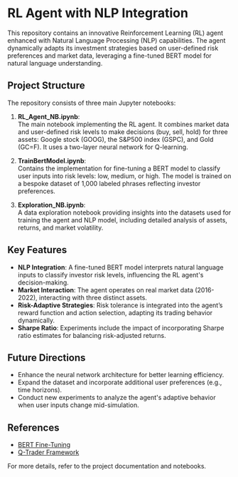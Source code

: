 # RL Agent with NLP Integration

This repository contains an innovative Reinforcement Learning (RL) agent enhanced with Natural Language Processing (NLP) capabilities. The agent dynamically adapts its investment strategies based on user-defined risk preferences and market data, leveraging a fine-tuned BERT model for natural language understanding.

## Project Structure

The repository consists of three main Jupyter notebooks:

1. **RL_Agent_NB.ipynb**:  
   The main notebook implementing the RL agent. It combines market data and user-defined risk levels to make decisions (buy, sell, hold) for three assets: Google stock (GOOG), the S&P500 index (GSPC), and Gold (GC=F). It uses a two-layer neural network for Q-learning.

2. **TrainBertModel.ipynb**:  
   Contains the implementation for fine-tuning a BERT model to classify user inputs into risk levels: low, medium, or high. The model is trained on a bespoke dataset of 1,000 labeled phrases reflecting investor preferences.

3. **Exploration_NB.ipynb**:  
   A data exploration notebook providing insights into the datasets used for training the agent and NLP model, including detailed analysis of assets, returns, and market volatility.

## Key Features

- **NLP Integration**: A fine-tuned BERT model interprets natural language inputs to classify investor risk levels, influencing the RL agent's decision-making.
- **Market Interaction**: The agent operates on real market data (2016-2022), interacting with three distinct assets.
- **Risk-Adaptive Strategies**: Risk tolerance is integrated into the agent’s reward function and action selection, adapting its trading behavior dynamically.
- **Sharpe Ratio**: Experiments include the impact of incorporating Sharpe ratio estimates for balancing risk-adjusted returns.

## Future Directions

- Enhance the neural network architecture for better learning efficiency.
- Expand the dataset and incorporate additional user preferences (e.g., time horizons).
- Conduct new experiments to analyze the agent's adaptive behavior when user inputs change mid-simulation.

## References

- [BERT Fine-Tuning](https://github.com/theartificialguy/NLP-with-Deep-Learning/tree/master/BERT)
- [Q-Trader Framework](https://github.com/edwardhdlu/q-trader)

For more details, refer to the project documentation and notebooks.
